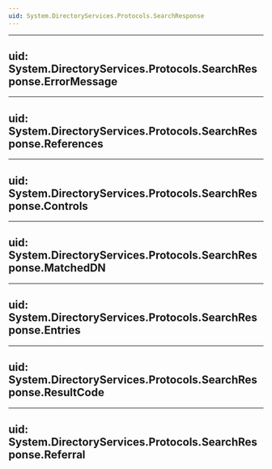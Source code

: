 ```yaml
---
uid: System.DirectoryServices.Protocols.SearchResponse
---
```


---
uid: System.DirectoryServices.Protocols.SearchResponse.ErrorMessage
---

---
uid: System.DirectoryServices.Protocols.SearchResponse.References
---

---
uid: System.DirectoryServices.Protocols.SearchResponse.Controls
---

---
uid: System.DirectoryServices.Protocols.SearchResponse.MatchedDN
---

---
uid: System.DirectoryServices.Protocols.SearchResponse.Entries
---

---
uid: System.DirectoryServices.Protocols.SearchResponse.ResultCode
---

---
uid: System.DirectoryServices.Protocols.SearchResponse.Referral
---
